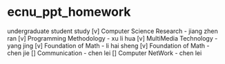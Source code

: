 # ecnu_ppt_homework
undergraduate student study
[v] Computer Science Research - jiang zhen ran 
[v] Programming Methodology - xu li hua
[v] MultiMedia Technology - yang jing
[v] Foundation of Math - li hai sheng
[v] Foundation of Math - chen jie
[] Communication - chen lei
[] Computer NetWork - chen lei